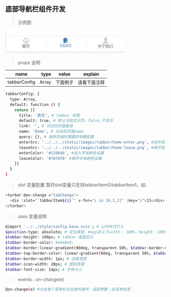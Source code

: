 ## 底部导航栏组件开发

>示例图

![Image text](./demo.jpg)

> props 说明

| name         | type   | value    |  explain    |
| --------     | -----: | :----:   | :----:      |
| tabbarConfig | Array  | 下面例子  | 请看下面注释  |

``` bash
tabbarConfig: {
  type: Array,
  default: function () {
    return [{
      title: '首页', # tabbar 标题
      default: true, # 默认当前显示页，false,不显示
      link: '', # 对应的页面路径
      name: 'Demo', # 对应的页面name
      query: {}, # 跳转页面时需要的参数配置
      enterSrc: '../../../static/images/tabbar/home-enter.png', #选中显示的图标
      leaveSrc: '../../../static/images/tabbar/home-leave.png', #离开显示的图标
      enterColor: '#1296db', #进入字体颜色设置
      leaveColor: '#707070' #离开字体颜色设置
    }]
  }
}
```

> slot 变量配置 暂时slot变量只支持tabbarItem0/tabbarItem1，如:

```bash
<tarbar @on-change ="tabChange">
  <div :slot="`tabbarItem${i}`" v-for="i in [0,1,2]" :key="i">11</div>
</tarbar>
```

>sass 变量说明

```bash
@import '../../style/config.base.scss'; # 公共样式引入
$position-type: absolute; # 定位类型，#app定义了width： 100%，height: 100%,时用的，如果没有定义，请自己定义为position：fixed；
$tabbar-height: 100px; # tabbar 高度定义
$tabbar-border-color: #e0e0e0;
$tabbar-border:linear-gradient(90deg, transparent 50%, $tabbar-border-color 50%); # 左右边框0.5px
$tabbar-top-border-color: linear-gradient(0deg, transparent 50%, $tabbar-border-color 50%); # 上下边框0.5px;
$tabbar-border-width: 1px; # 边框宽度
$tabbar-icon-width: 20px; # 图标宽度
$tabbar-font-size: 14px; # 字体大小
```


>events : on-change(e)

```bash
@on-change(e) #点击每个菜单栏后出发的事件，返回参数：此菜单信息
```
